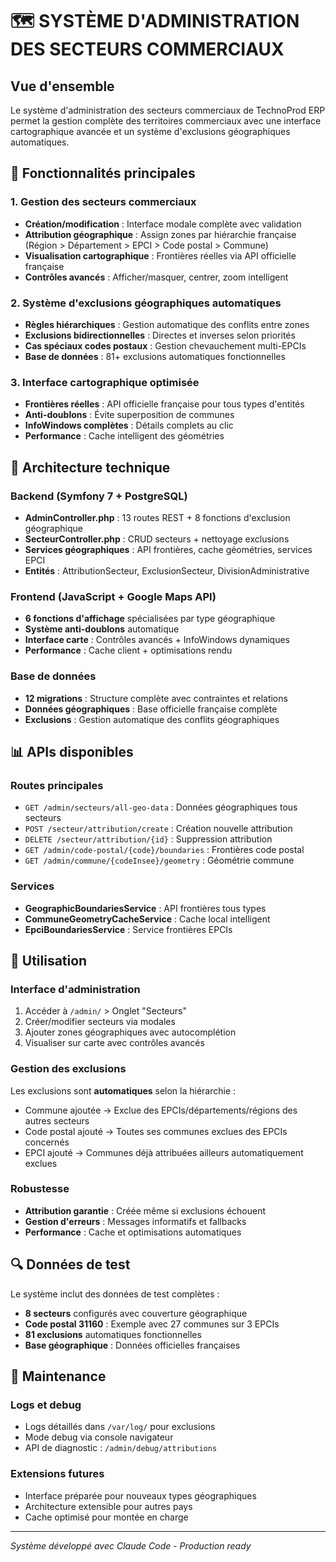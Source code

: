 # 🗺️ SYSTÈME D'ADMINISTRATION DES SECTEURS COMMERCIAUX

## Vue d'ensemble

Le système d'administration des secteurs commerciaux de TechnoProd ERP permet la gestion complète des territoires commerciaux avec une interface cartographique avancée et un système d'exclusions géographiques automatiques.

## 🎯 Fonctionnalités principales

### 1. Gestion des secteurs commerciaux
- **Création/modification** : Interface modale complète avec validation
- **Attribution géographique** : Assign zones par hiérarchie française (Région > Département > EPCI > Code postal > Commune)
- **Visualisation cartographique** : Frontières réelles via API officielle française
- **Contrôles avancés** : Afficher/masquer, centrer, zoom intelligent

### 2. Système d'exclusions géographiques automatiques
- **Règles hiérarchiques** : Gestion automatique des conflits entre zones
- **Exclusions bidirectionnelles** : Directes et inverses selon priorités
- **Cas spéciaux codes postaux** : Gestion chevauchement multi-EPCIs
- **Base de données** : 81+ exclusions automatiques fonctionnelles

### 3. Interface cartographique optimisée
- **Frontières réelles** : API officielle française pour tous types d'entités
- **Anti-doublons** : Évite superposition de communes
- **InfoWindows complètes** : Détails complets au clic
- **Performance** : Cache intelligent des géométries

## 🔧 Architecture technique

### Backend (Symfony 7 + PostgreSQL)
- **AdminController.php** : 13 routes REST + 8 fonctions d'exclusion géographique
- **SecteurController.php** : CRUD secteurs + nettoyage exclusions
- **Services géographiques** : API frontières, cache géométries, services EPCI
- **Entités** : AttributionSecteur, ExclusionSecteur, DivisionAdministrative

### Frontend (JavaScript + Google Maps API)
- **6 fonctions d'affichage** spécialisées par type géographique
- **Système anti-doublons** automatique
- **Interface carte** : Contrôles avancés + InfoWindows dynamiques
- **Performance** : Cache client + optimisations rendu

### Base de données
- **12 migrations** : Structure complète avec contraintes et relations
- **Données géographiques** : Base officielle française complète
- **Exclusions** : Gestion automatique des conflits géographiques

## 📊 APIs disponibles

### Routes principales
- `GET /admin/secteurs/all-geo-data` : Données géographiques tous secteurs
- `POST /secteur/attribution/create` : Création nouvelle attribution
- `DELETE /secteur/attribution/{id}` : Suppression attribution
- `GET /admin/code-postal/{code}/boundaries` : Frontières code postal
- `GET /admin/commune/{codeInsee}/geometry` : Géométrie commune

### Services
- **GeographicBoundariesService** : API frontières tous types
- **CommuneGeometryCacheService** : Cache local intelligent
- **EpciBoundariesService** : Service frontières EPCIs

## 🚀 Utilisation

### Interface d'administration
1. Accéder à `/admin/` > Onglet "Secteurs"
2. Créer/modifier secteurs via modales
3. Ajouter zones géographiques avec autocomplétion
4. Visualiser sur carte avec contrôles avancés

### Gestion des exclusions
Les exclusions sont **automatiques** selon la hiérarchie :
- Commune ajoutée → Exclue des EPCIs/départements/régions des autres secteurs
- Code postal ajouté → Toutes ses communes exclues des EPCIs concernés
- EPCI ajouté → Communes déjà attribuées ailleurs automatiquement exclues

### Robustesse
- **Attribution garantie** : Créée même si exclusions échouent
- **Gestion d'erreurs** : Messages informatifs et fallbacks
- **Performance** : Cache et optimisations automatiques

## 🔍 Données de test

Le système inclut des données de test complètes :
- **8 secteurs** configurés avec couverture géographique
- **Code postal 31160** : Exemple avec 27 communes sur 3 EPCIs
- **81 exclusions** automatiques fonctionnelles
- **Base géographique** : Données officielles françaises

## 📝 Maintenance

### Logs et debug
- Logs détaillés dans `/var/log/` pour exclusions
- Mode debug via console navigateur
- API de diagnostic : `/admin/debug/attributions`

### Extensions futures
- Interface préparée pour nouveaux types géographiques
- Architecture extensible pour autres pays
- Cache optimisé pour montée en charge

---

*Système développé avec Claude Code - Production ready*